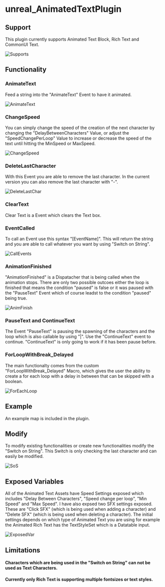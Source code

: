 # unreal_AnimatedTextPlugin

## Support

This plugin currently supports Animated Text Block, Rich Text and CommonUI Text.

![Supports](https://github.com/user-attachments/assets/25a80b35-d356-4bd3-960d-2d69bac37e03)


## Functionality

### AnimateText
Feed a string into the "AnimateText" Event to have it animated.

![AnimateText](https://github.com/user-attachments/assets/aec95dfc-3aa7-484c-96b4-729492898146)


### ChangeSpeed
You can simply change the speed of the creation of the next character by changing the "DelayBetweenCharacters" Value, or adjust the "SpeedChangePerLoop" Value to increase or decrease the speed of the text until hitting the MinSpeed or MaxSpeed.

![ChangeSpeed](https://github.com/user-attachments/assets/eeb03495-d471-4229-b192-c078272e8391)


### DeleteLastCharacter
With this Event you are able to remove the last character. In the current version you can also remove the last character with "-".

![DeleteLastChar](https://github.com/user-attachments/assets/cbe19243-7662-406b-8a10-470b5c01f4d8)

### ClearText

Clear Text is a Event which clears the Text box.


### EventCalled

To call an Event use this syntax "[EventName]". This will return the string and you are able to call whatever you want by using "Switch on String".

![CallEvents](https://github.com/user-attachments/assets/4627a487-22e6-4998-b4a0-7759335aad92)


### AnimationFinished

"AnimationFinished" is a Dispatacher that is being called when the animation stops. There are only two possible outcoes either the loop is finished that means the condition "paused" is false or it was paused with the "PauseText" Event which of course leadst to the condition "paused" being true.

![AnimFinish](https://github.com/user-attachments/assets/b6c6d413-e7c1-47f0-9140-e327b3c422d6)


### PauseText and ContinueText

The Event "PauseText" is pausing the spawning of the characters and the loop which is also callable by using "|". Use the "ContinueText" event to continue. "ContinueText" is only going to work if it has been pause before.

### ForLoopWithBreak_Delayed
The main functionalty comes from the custom "ForLoopWithBreak_Delayed" Macro, which gives the user the ability to create a for each loop with a delay in between that can be skipped with a boolean.

![ForEachLoop](https://github.com/user-attachments/assets/2ed8fb0e-bd31-4deb-b919-96f76892cbc8)

## Example

An example map is included in the plugin.

## Modify

To modify existing functionalities or create new functionalities modify the "Switch on String". This Switch is only checking the last character and can easily be modified.

![SoS](https://github.com/user-attachments/assets/fd8ae423-a2d6-4313-81c3-553ddab53b3c)


## Exposed Variables

All of the Animated Text Assets have Speed Settings exposed which includes "Delay Between Characters", "Speed change per loop", "Min Speed" and "Max Speed".
I have also expsed two SFX settings exposed. These are "Click SFX" (which is being used when adding a character) and "Delete SFX" (which is being used when deleting a character).
The initial settings depends on which type of Animated Text you are using for example the Animated Rich Text has the TextStyleSet which is a Datatable input.

![ExposedVar](https://github.com/user-attachments/assets/985b9e08-4b22-4e7c-8055-eab7affca87e)


## Limitations

#### Characters which are being used in the "Switch on String" can not be used as Text Characters.

#### Currently only Rich Text is supporting multiple fontsizes or text styles. 
